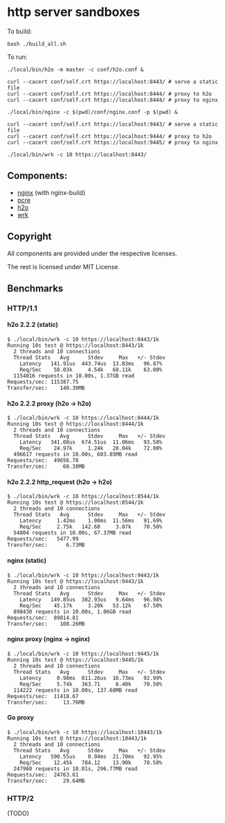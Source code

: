 # http server sandboxes

To build:

```
bash ./build_all.sh
```

To run:

```
./local/bin/h2o -m master -c conf/h2o.conf &

curl --cacert conf/self.crt https://localhost:8443/ # serve a static file
curl --cacert conf/self.crt https://localhost:8444/ # proxy to h2o
curl --cacert conf/self.crt https://localhost:8444/ # proxy to nginx
```

```
./local/bin/nginx -c $(pwd)/conf/nginx.conf -p $(pwd) &

curl --cacert conf/self.crt https://localhost:9443/ # serve a static file
curl --cacert conf/self.crt https://localhost:9444/ # proxy to h2o
curl --cacert conf/self.crt https://localhost:9445/ # proxy to nginx
```

```
./local/bin/wrk -c 10 https://localhost:8443/
```

## Components:

- [nginx](https://nginx.org/) (with nginx-build)
- [pcre](http://www.pcre.org)
- [h2o](https://h2o.examp1e.net/)
- [wrk](https://github.com/wg/wrk)

## Copyright

All components are provided under the respective licenses.

The rest is licensed under MIT License.

## Benchmarks

### HTTP/1.1

#### h2o 2.2.2 (static)

```
$ ./local/bin/wrk -c 10 https://localhost:8443/1k
Running 10s test @ https://localhost:8443/1k
  2 threads and 10 connections
  Thread Stats   Avg      Stdev     Max   +/- Stdev
    Latency   141.91us  443.74us  13.83ms   96.87%
    Req/Sec    58.03k     4.54k   68.11k    63.00%
  1154016 requests in 10.00s, 1.37GB read
Requests/sec: 115387.75
Transfer/sec:    140.30MB
```

#### h2o 2.2.2 proxy (h2o -> h2o)

```
$ ./local/bin/wrk -c 10 https://localhost:8444/1k
Running 10s test @ https://localhost:8444/1k
  2 threads and 10 connections
  Thread Stats   Avg      Stdev     Max   +/- Stdev
    Latency   341.08us  674.51us  11.06ms   93.58%
    Req/Sec    24.97k     1.24k   28.04k    72.00%
  496617 requests in 10.00s, 603.85MB read
Requests/sec:  49656.78
Transfer/sec:     60.38MB
```

#### h2o 2.2.2 http_request (h2o -> h2o)

```
$ ./local/bin/wrk -c 10 https://localhost:8544/1k
Running 10s test @ https://localhost:8544/1k
  2 threads and 10 connections
  Thread Stats   Avg      Stdev     Max   +/- Stdev
    Latency     1.42ms    1.00ms  11.56ms   91.69%
    Req/Sec     2.75k   142.68     3.07k    70.50%
  54804 requests in 10.00s, 67.37MB read
Requests/sec:   5477.99
Transfer/sec:      6.73MB
```

#### nginx (static)

```
$ ./local/bin/wrk -c 10 https://localhost:9443/1k
Running 10s test @ https://localhost:9443/1k
  2 threads and 10 connections
  Thread Stats   Avg      Stdev     Max   +/- Stdev
    Latency   149.85us  382.93us   9.64ms   96.98%
    Req/Sec    45.17k     3.20k   53.12k    67.50%
  898430 requests in 10.00s, 1.06GB read
Requests/sec:  89814.81
Transfer/sec:    108.26MB
```

#### nginx proxy (nginx -> nginx)

```
$ ./local/bin/wrk -c 10 https://localhost:9445/1k
Running 10s test @ https://localhost:9445/1k
  2 threads and 10 connections
  Thread Stats   Avg      Stdev     Max   +/- Stdev
    Latency     0.98ms  811.26us  16.73ms   92.99%
    Req/Sec     5.74k   363.71     6.40k    70.50%
  114222 requests in 10.00s, 137.68MB read
Requests/sec:  11418.67
Transfer/sec:     13.76MB
```

#### Go proxy

```
$ ./local/bin/wrk -c 10 https://localhost:10443/1k
Running 10s test @ https://localhost:10443/1k
  2 threads and 10 connections
  Thread Stats   Avg      Stdev     Max   +/- Stdev
    Latency   590.55us    0.94ms  21.70ms   92.95%
    Req/Sec    12.45k   784.12    13.90k    78.50%
  247960 requests in 10.01s, 296.77MB read
Requests/sec:  24763.61
Transfer/sec:     29.64MB
```

### HTTP/2

(TODO)
